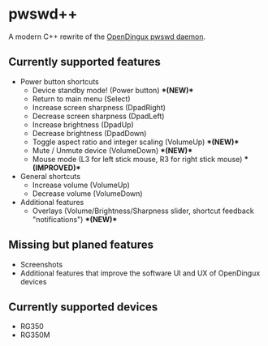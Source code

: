 # pwswd++
A modern C++ rewrite of the [OpenDingux pwswd daemon](https://github.com/tonyjih/RG350_pwswd).

## Currently supported features
- Power button shortcuts
  - Device standby mode! (Power button) **\*(NEW)\***
  - Return to main menu (Select)
  - Increase screen sharpness (DpadRight)
  - Decrease screen sharpness (DpadLeft)
  - Increase brightness (DpadUp)
  - Decrease brightness (DpadDown)
  - Toggle aspect ratio and integer scaling (VolumeUp) **\*(NEW)\***
  - Mute / Unmute device (VolumeDown) **\*(NEW)\***
  - Mouse mode (L3 for left stick mouse, R3 for right stick mouse) **\*(IMPROVED)\***
- General shortcuts
  - Increase volume (VolumeUp)
  - Decrease volume (VolumeDown)
- Additional features
  - Overlays (Volume/Brightness/Sharpness slider, shortcut feedback "notifications") **\*(NEW)\***
  
## Missing but planed features
- Screenshots
- Additional features that improve the software UI and UX of OpenDingux devices

## Currently supported devices
- RG350
- RG350M

